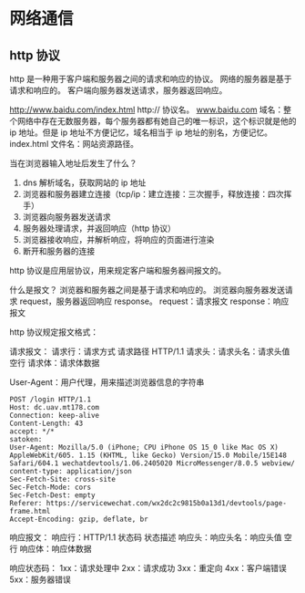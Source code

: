 # 网络通信

## http 协议

http 是一种用于客户端和服务器之间的请求和响应的协议。
网络的服务器是基于请求和响应的。
客户端向服务器发送请求，服务器返回响应。

http://www.baidu.com/index.html
http:// 协议名。
www.baidu.com 域名：整个网络中存在无数服务器，每个服务器都有她自己的唯一标识，这个标识就是他的 ip 地址。但是 ip 地址不方便记忆，域名相当于 ip 地址的别名，方便记忆。
index.html 文件名：网站资源路径。

当在浏览器输入地址后发生了什么？

1. dns 解析域名，获取网站的 ip 地址
2. 浏览器和服务器建立连接（tcp/ip：建立连接：三次握手，释放连接：四次挥手）
3. 浏览器向服务器发送请求
4. 服务器处理请求，并返回响应（http 协议）
5. 浏览器接收响应，并解析响应，将响应的页面进行渲染
6. 断开和服务器的连接

http 协议是应用层协议，用来规定客户端和服务器间报文的。

什么是报文？
浏览器和服务器之间是基于请求和响应的。
浏览器向服务器发送请求 request，服务器返回响应 response。
request：请求报文
response：响应报文

http 协议规定报文格式：

请求报文：
请求行：请求方式 请求路径 HTTP/1.1
请求头：请求头名：请求头值
空行
请求体：请求体数据

User-Agent：用户代理，用来描述浏览器信息的字符串

```text
POST /login HTTP/1.1
Host: dc.uav.mt178.com
Connection: keep-alive
Content-Length: 43
accept: */*
satoken:
User-Agent: Mozilla/5.0 (iPhone; CPU iPhone OS 15_0 like Mac OS X) AppleWebKit/605. 1.15 (KHTML, like Gecko) Version/15.0 Mobile/15E148 Safari/604.1 wechatdevtools/1.06.2405020 MicroMessenger/8.0.5 webview/
content-type: application/json
Sec-Fetch-Site: cross-site
Sec-Fetch-Mode: cors
Sec-Fetch-Dest: empty
Referer: https://servicewechat.com/wx2dc2c9815b0a13d1/devtools/page-frame.html
Accept-Encoding: gzip, deflate, br
```

响应报文：
响应行：HTTP/1.1 状态码 状态描述
响应头：响应头名：响应头值
空行
响应体：响应体数据

响应状态码：
1xx：请求处理中
2xx：请求成功
3xx：重定向
4xx：客户端错误
5xx：服务器错误


